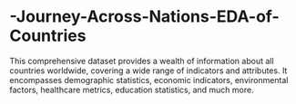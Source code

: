# -Journey-Across-Nations-EDA-of-Countries
This comprehensive dataset provides a wealth of information about all countries worldwide, covering a wide range of indicators and attributes. It encompasses demographic statistics, economic indicators, environmental factors, healthcare metrics, education statistics, and much more.
